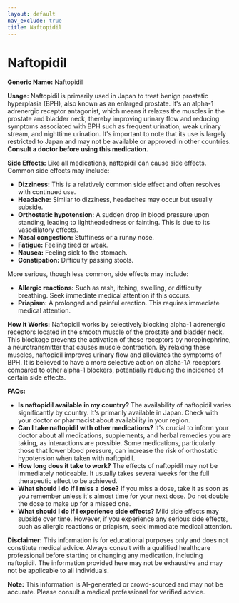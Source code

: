```yaml
---
layout: default
nav_exclude: true
title: Naftopidil
---
```


# Naftopidil

**Generic Name:** Naftopidil

**Usage:** Naftopidil is primarily used in Japan to treat benign prostatic hyperplasia (BPH), also known as an enlarged prostate.  It's an alpha-1 adrenergic receptor antagonist, which means it relaxes the muscles in the prostate and bladder neck, thereby improving urinary flow and reducing symptoms associated with BPH such as frequent urination, weak urinary stream, and nighttime urination.  It's important to note that its use is largely restricted to Japan and may not be available or approved in other countries.  **Consult a doctor before using this medication.**

**Side Effects:**  Like all medications, naftopidil can cause side effects.  Common side effects may include:

* **Dizziness:** This is a relatively common side effect and often resolves with continued use.
* **Headache:**  Similar to dizziness, headaches may occur but usually subside.
* **Orthostatic hypotension:** A sudden drop in blood pressure upon standing, leading to lightheadedness or fainting. This is due to its vasodilatory effects.
* **Nasal congestion:**  Stuffiness or a runny nose.
* **Fatigue:** Feeling tired or weak.
* **Nausea:** Feeling sick to the stomach.
* **Constipation:** Difficulty passing stools.

More serious, though less common, side effects may include:

* **Allergic reactions:**  Such as rash, itching, swelling, or difficulty breathing.  Seek immediate medical attention if this occurs.
* **Priapism:** A prolonged and painful erection.  This requires immediate medical attention.


**How it Works:** Naftopidil works by selectively blocking alpha-1 adrenergic receptors located in the smooth muscle of the prostate and bladder neck.  This blockage prevents the activation of these receptors by norepinephrine, a neurotransmitter that causes muscle contraction.  By relaxing these muscles, naftopidil improves urinary flow and alleviates the symptoms of BPH.  It is believed to have a more selective action on alpha-1A receptors compared to other alpha-1 blockers, potentially reducing the incidence of certain side effects.

**FAQs:**

* **Is naftopidil available in my country?**  The availability of naftopidil varies significantly by country. It's primarily available in Japan.  Check with your doctor or pharmacist about availability in your region.
* **Can I take naftopidil with other medications?**  It's crucial to inform your doctor about all medications, supplements, and herbal remedies you are taking, as interactions are possible. Some medications, particularly those that lower blood pressure, can increase the risk of orthostatic hypotension when taken with naftopidil.
* **How long does it take to work?**  The effects of naftopidil may not be immediately noticeable. It usually takes several weeks for the full therapeutic effect to be achieved.
* **What should I do if I miss a dose?**  If you miss a dose, take it as soon as you remember unless it's almost time for your next dose. Do not double the dose to make up for a missed one.
* **What should I do if I experience side effects?**  Mild side effects may subside over time.  However, if you experience any serious side effects, such as allergic reactions or priapism, seek immediate medical attention.


**Disclaimer:** This information is for educational purposes only and does not constitute medical advice.  Always consult with a qualified healthcare professional before starting or changing any medication, including naftopidil.  The information provided here may not be exhaustive and may not be applicable to all individuals.


**Note:** This information is AI-generated or crowd-sourced and may not be accurate. Please consult a medical professional for verified advice.